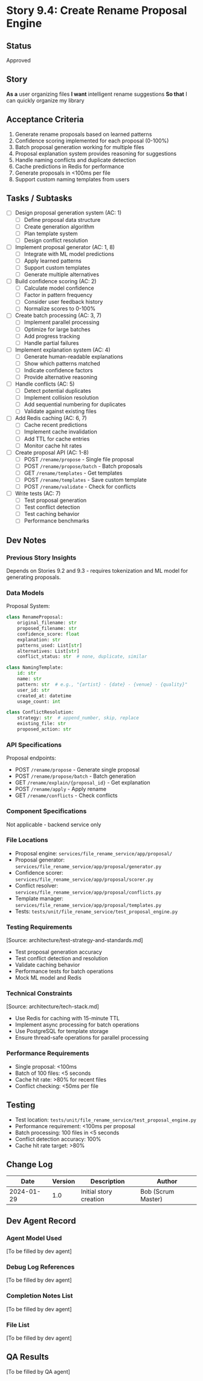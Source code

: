 # Story 9.4: Create Rename Proposal Engine

## Status
Approved

## Story
**As a** user organizing files
**I want** intelligent rename suggestions
**So that** I can quickly organize my library

## Acceptance Criteria
1. Generate rename proposals based on learned patterns
2. Confidence scoring implemented for each proposal (0-100%)
3. Batch proposal generation working for multiple files
4. Proposal explanation system provides reasoning for suggestions
5. Handle naming conflicts and duplicate detection
6. Cache predictions in Redis for performance
7. Generate proposals in <100ms per file
8. Support custom naming templates from users

## Tasks / Subtasks
- [ ] Design proposal generation system (AC: 1)
  - [ ] Define proposal data structure
  - [ ] Create generation algorithm
  - [ ] Plan template system
  - [ ] Design conflict resolution
- [ ] Implement proposal generator (AC: 1, 8)
  - [ ] Integrate with ML model predictions
  - [ ] Apply learned patterns
  - [ ] Support custom templates
  - [ ] Generate multiple alternatives
- [ ] Build confidence scoring (AC: 2)
  - [ ] Calculate model confidence
  - [ ] Factor in pattern frequency
  - [ ] Consider user feedback history
  - [ ] Normalize scores to 0-100%
- [ ] Create batch processing (AC: 3, 7)
  - [ ] Implement parallel processing
  - [ ] Optimize for large batches
  - [ ] Add progress tracking
  - [ ] Handle partial failures
- [ ] Implement explanation system (AC: 4)
  - [ ] Generate human-readable explanations
  - [ ] Show which patterns matched
  - [ ] Indicate confidence factors
  - [ ] Provide alternative reasoning
- [ ] Handle conflicts (AC: 5)
  - [ ] Detect potential duplicates
  - [ ] Implement collision resolution
  - [ ] Add sequential numbering for duplicates
  - [ ] Validate against existing files
- [ ] Add Redis caching (AC: 6, 7)
  - [ ] Cache recent predictions
  - [ ] Implement cache invalidation
  - [ ] Add TTL for cache entries
  - [ ] Monitor cache hit rates
- [ ] Create proposal API (AC: 1-8)
  - [ ] POST `/rename/propose` - Single file proposal
  - [ ] POST `/rename/propose/batch` - Batch proposals
  - [ ] GET `/rename/templates` - Get templates
  - [ ] POST `/rename/templates` - Save custom template
  - [ ] POST `/rename/validate` - Check for conflicts
- [ ] Write tests (AC: 7)
  - [ ] Test proposal generation
  - [ ] Test conflict detection
  - [ ] Test caching behavior
  - [ ] Performance benchmarks

## Dev Notes

### Previous Story Insights
Depends on Stories 9.2 and 9.3 - requires tokenization and ML model for generating proposals.

### Data Models
Proposal System:
```python
class RenameProposal:
    original_filename: str
    proposed_filename: str
    confidence_score: float
    explanation: str
    patterns_used: List[str]
    alternatives: List[str]
    conflict_status: str  # none, duplicate, similar

class NamingTemplate:
    id: str
    name: str
    pattern: str  # e.g., "{artist} - {date} - {venue} - {quality}"
    user_id: str
    created_at: datetime
    usage_count: int

class ConflictResolution:
    strategy: str  # append_number, skip, replace
    existing_file: str
    proposed_action: str
```

### API Specifications
Proposal endpoints:
- POST `/rename/propose` - Generate single proposal
- POST `/rename/propose/batch` - Batch generation
- GET `/rename/explain/{proposal_id}` - Get explanation
- POST `/rename/apply` - Apply rename
- GET `/rename/conflicts` - Check conflicts

### Component Specifications
Not applicable - backend service only

### File Locations
- Proposal engine: `services/file_rename_service/app/proposal/`
- Proposal generator: `services/file_rename_service/app/proposal/generator.py`
- Confidence scorer: `services/file_rename_service/app/proposal/scorer.py`
- Conflict resolver: `services/file_rename_service/app/proposal/conflicts.py`
- Template manager: `services/file_rename_service/app/proposal/templates.py`
- Tests: `tests/unit/file_rename_service/test_proposal_engine.py`

### Testing Requirements
[Source: architecture/test-strategy-and-standards.md]
- Test proposal generation accuracy
- Test conflict detection and resolution
- Validate caching behavior
- Performance tests for batch operations
- Mock ML model and Redis

### Technical Constraints
[Source: architecture/tech-stack.md]
- Use Redis for caching with 15-minute TTL
- Implement async processing for batch operations
- Use PostgreSQL for template storage
- Ensure thread-safe operations for parallel processing

### Performance Requirements
- Single proposal: <100ms
- Batch of 100 files: <5 seconds
- Cache hit rate: >80% for recent files
- Conflict checking: <50ms per file

## Testing
- Test location: `tests/unit/file_rename_service/test_proposal_engine.py`
- Performance requirement: <100ms per proposal
- Batch processing: 100 files in <5 seconds
- Conflict detection accuracy: 100%
- Cache hit rate target: >80%

## Change Log
| Date | Version | Description | Author |
|------|---------|-------------|--------|
| 2024-01-29 | 1.0 | Initial story creation | Bob (Scrum Master) |

## Dev Agent Record

### Agent Model Used
[To be filled by dev agent]

### Debug Log References
[To be filled by dev agent]

### Completion Notes List
[To be filled by dev agent]

### File List
[To be filled by dev agent]

## QA Results
[To be filled by QA agent]
